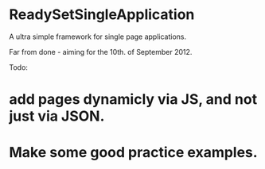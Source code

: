 ReadySetSingleApplication
=========================

A ultra simple framework for single page applications.

Far from done - aiming for the 10th. of September 2012.


Todo:
# add pages dynamicly via JS, and not just via JSON.
# Make some good practice examples.